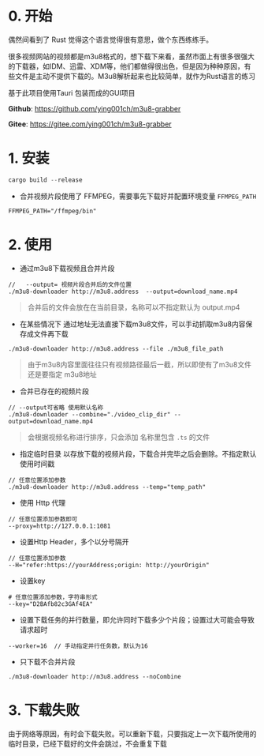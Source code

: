 # 0. 开始

偶然间看到了 Rust 觉得这个语言觉得很有意思，做个东西练练手。



很多视频网站的视频都是m3u8格式的，想下载下来看，虽然市面上有很多很强大的下载器，如IDM、迅雷、XDM等，他们都做得很出色，但是因为种种原因，有些文件是主动不提供下载的。M3u8解析起来也比较简单，就作为Rust语言的练习



基于此项目使用Tauri 包装而成的GUI项目

**Github**: https://github.com/ying001ch/m3u8-grabber

**Gitee**: https://gitee.com/ying001ch/m3u8-grabber



# 1. 安装

```rust
cargo build --release
```

- 合并视频片段使用了 FFMPEG，需要事先下载好并配置环境变量 `FFMPEG_PATH`

```shell
FFMPEG_PATH="/ffmpeg/bin"
```



# 2. 使用

- 通过m3u8下载视频且合并片段

```shell
//   --output= 视频片段合并后的文件位置
./m3u8-downloader http://m3u8.address  --output=download_name.mp4
```

> 合并后的文件会放在在当前目录，名称可以不指定默认为 output.mp4

- 在某些情况下 通过地址无法直接下载m3u8文件，可以手动抓取m3u8内容保存成文件再下载

```shell
./m3u8-downloader http://m3u8.address --file ./m3u8_file_path
```

> 由于m3u8内容里面往往只有视频路径最后一截，所以即使有了m3u8文件还是要指定 m3u8地址

- 合并已存在的视频片段

```shell
// --output可省略 使用默认名称
./m3u8-downloader --combine="./video_clip_dir" --output=download_name.mp4
```

> 会根据视频名称进行排序，只会添加 名称里包含 `.ts` 的文件

- 指定临时目录 以存放下载的视频片段，下载合并完毕之后会删除。不指定默认使用时间戳

```shell
// 任意位置添加参数
./m3u8-downloader http://m3u8.address --temp="temp_path"
```

- 使用 Http 代理

```shell
// 任意位置添加参数即可
--proxy=http://127.0.0.1:1081
```

- 设置Http Header，多个以分号隔开

```shell
// 任意位置添加参数
--H="refer:https://yourAddress;origin: http://yourOrigin"
```

- 设置key

```shell
# 任意位置添加参数，字符串形式
--key="D2BAfb82c3GAf4EA"
```

- 设置下载任务的并行数量，即允许同时下载多少个片段；设置过大可能会导致请求超时

```shell
--worker=16  // 手动指定并行任务数，默认为16
```

- 只下载不合并片段

```shell
./m3u8-downloader http://m3u8.address --noCombine
```

# 3. 下载失败

由于网络等原因，有时会下载失败。可以重新下载，只要指定上一次下载所使用的临时目录，已经下载好的文件会跳过，不会重复下载